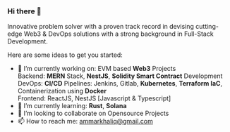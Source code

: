 ### Hi there 👋


Innovative problem solver with a proven track record in devising cutting-edge Web3 & DevOps solutions with a strong background in Full-Stack Development.


Here are some ideas to get you started:

- 🔭 I’m currently working on:
  EVM based **Web3** Projects
  </br> Backend:
  **MERN** Stack, **NestJS**, **Solidity Smart Contract** Development
  </br> DevOps:
  **CI/CD** Pipelines: Jenkins, Gitlab, **Kubernetes**, **Terraform IaC**, Containerization using **Docker**
  </br> Frontend:
  ReactJS, NestJS [Javascript & Typescript]
- 🌱 I’m currently learning: **Rust**, **Solana**
- 👯 I’m looking to collaborate on Opensource Projects
- 📫 How to reach me: ammarkhaliq@gmail.com
